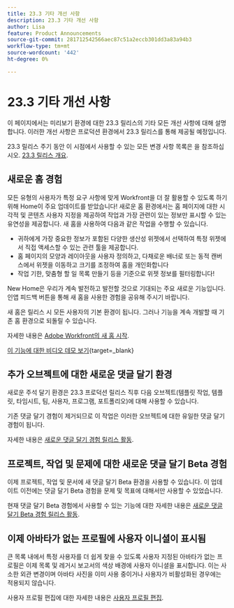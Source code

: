 ```yaml
---
title: 23.3 기타 개선 사항
description: 23.3 기타 개선 사항
author: Lisa
feature: Product Announcements
source-git-commit: 281712542566aec87c51a2eccb301dd3a83a94b3
workflow-type: tm+mt
source-wordcount: '442'
ht-degree: 0%

---
```


# 23.3 기타 개선 사항

이 페이지에서는 미리보기 환경에 대한 23.3 릴리스의 기타 모든 개선 사항에 대해 설명합니다. 이러한 개선 사항은 프로덕션 환경에서 23.3 릴리스를 통해 제공될 예정입니다.

23.3 릴리스 주기 동안 이 시점에서 사용할 수 있는 모든 변경 사항 목록은 을 참조하십시오. [23.3 릴리스 개요](/help/quicksilver/product-announcements/product-releases/23.3-release-activity/23-3-release-overview.md).

## 새로운 홈 경험

모든 유형의 사용자가 특정 요구 사항에 맞게 Workfront을 더 잘 활용할 수 있도록 하기 위해 Home이 주요 업데이트를 받았습니다! 새로운 홈 환경에서는 홈 페이지에 대한 시각적 및 콘텐츠 사용자 지정을 제공하여 작업과 가장 관련이 있는 정보만 표시할 수 있는 유연성을 제공합니다. 새 홈을 사용하여 다음과 같은 작업을 수행할 수 있습니다.

* 귀하에게 가장 중요한 정보가 포함된 다양한 생산성 위젯에서 선택하여 특정 위젯에서 직접 액세스할 수 있는 관련 툴을 제공합니다.
* 홈 페이지의 모양과 레이아웃을 사용자 정의하고, 다채로운 배너로 또는 동적 캔버스에서 위젯을 이동하고 크기를 조정하여 홈을 개인화합니다
* 작업 기한, 맞춤형 할 일 목록 만들기 등을 기준으로 위젯 정보를 필터링합니다!

New Home은 우리가 계속 발전하고 발전할 것으로 기대되는 주요 새로운 기능입니다. 인앱 피드백 버튼을 통해 새 홈을 사용한 경험을 공유해 주시기 바랍니다.

새 홈은 릴리스 시 모든 사용자의 기본 환경이 됩니다. 그러나 기능을 계속 개발할 때 기존 홈 환경으로 되돌릴 수 있습니다.

자세한 내용은 [Adobe Workfront의 새 홈 시작](/help/quicksilver/workfront-basics/using-home/new-home/get-started-with-new-home.md).

[이 기능에 대한 비디오 데모 보기](https://video.tv.adobe.com/v/3420969/){target=_blank}

## 추가 오브젝트에 대한 새로운 댓글 달기 환경

새로운 주석 달기 환경은 23.3 프로덕션 릴리스 직후 다음 오브젝트(템플릿 작업, 템플릿, 타임시트, 팀, 사용자, 프로그램, 포트폴리오)에 대해 사용할 수 있습니다.

기존 댓글 달기 경험이 제거되므로 이 작업은 이러한 오브젝트에 대한 유일한 댓글 달기 경험이 됩니다.

자세한 내용은 [새로운 댓글 달기 경험 릴리스 활동](/help/quicksilver/product-announcements/betas/new-commenting-experience-beta/new-commenting-beta-experience-release-activity.md).

## 프로젝트, 작업 및 문제에 대한 새로운 댓글 달기 Beta 경험

이제 프로젝트, 작업 및 문서에 새 댓글 달기 Beta 환경을 사용할 수 있습니다. 이 업데이트 이전에는 댓글 달기 Beta 경험을 문제 및 목표에 대해서만 사용할 수 있었습니다.

현재 댓글 달기 Beta 경험에서 사용할 수 있는 기능에 대한 자세한 내용은 [새로운 댓글 달기 Beta 경험 릴리스 활동](/help/quicksilver/product-announcements/betas/new-commenting-experience-beta/new-commenting-beta-experience-release-activity.md).

## 이제 아바타가 없는 프로필에 사용자 이니셜이 표시됨

큰 목록 내에서 특정 사용자를 더 쉽게 찾을 수 있도록 사용자 지정된 아바타가 없는 프로필은 이제 목록 및 레거시 보고서의 색상 배경에 사용자 이니셜을 표시합니다. 이는 사소한 외관 변경이며 아바타 사진을 이미 사용 중이거나 사용자가 비활성화된 경우에는 적용되지 않습니다.

사용자 프로필 편집에 대한 자세한 내용은 [사용자 프로필 편집](/help/quicksilver/administration-and-setup/add-users/create-and-manage-users/edit-a-users-profile.md).
